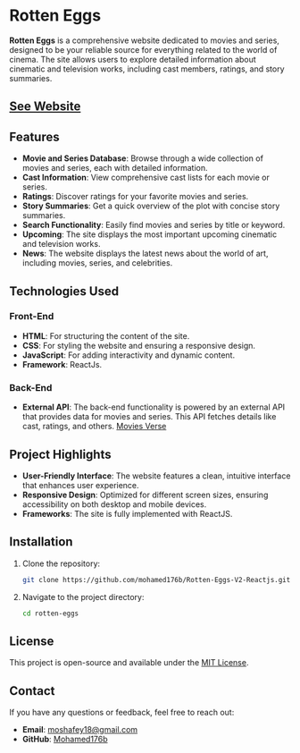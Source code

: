 # Rotten Eggs

**Rotten Eggs** is a comprehensive website dedicated to movies and series, designed to be your reliable source for everything related to the world of cinema. The site allows users to explore detailed information about cinematic and television works, including cast members, ratings, and story summaries.
## [See Website](https://mohamed176b.github.io/Rotten-Eggs-V2-Reactjs/)

## Features

- **Movie and Series Database**: Browse through a wide collection of movies and series, each with detailed information.
- **Cast Information**: View comprehensive cast lists for each movie or series.
- **Ratings**: Discover ratings for your favorite movies and series.
- **Story Summaries**: Get a quick overview of the plot with concise story summaries.
- **Search Functionality**: Easily find movies and series by title or keyword.
- **Upcoming**: The site displays the most important upcoming cinematic and television works.
- **News**: The website displays the latest news about the world of art, including movies, series, and celebrities.

## Technologies Used

### Front-End
- **HTML**: For structuring the content of the site.
- **CSS**: For styling the website and ensuring a responsive design.
- **JavaScript**: For adding interactivity and dynamic content.
- **Framework**: ReactJs.

### Back-End
- **External API**: The back-end functionality is powered by an external API that provides data for movies and series. This API fetches details like cast, ratings, and others. [Movies Verse](https://www.allthingsdev.co/apimarketplace/movies-verse/666d560bf86d656f8341e0a9)

## Project Highlights

- **User-Friendly Interface**: The website features a clean, intuitive interface that enhances user experience.
- **Responsive Design**: Optimized for different screen sizes, ensuring accessibility on both desktop and mobile devices.
- **Frameworks**: The site is fully implemented with ReactJS.

## Installation

1. Clone the repository:
   ```bash
   git clone https://github.com/mohamed176b/Rotten-Eggs-V2-Reactjs.git
   ```
2. Navigate to the project directory:
   ```bash
   cd rotten-eggs
   ```

## License

This project is open-source and available under the [MIT License](LICENSE).

## Contact

If you have any questions or feedback, feel free to reach out:

- **Email**: moshafey18@gmail.com
- **GitHub**: [Mohamed176b](https://github.com/Mohamed176b)
